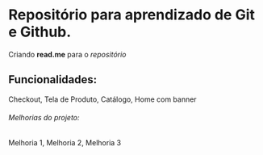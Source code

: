 # Repositório para aprendizado de Git e Github.

Criando **read.me** para o *repositório*

## Funcionalidades:

Checkout, Tela de Produto, Catálogo, Home com banner

###### Melhorias do projeto:

Melhoria 1, Melhoria 2, Melhoria 3